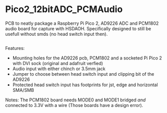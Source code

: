 # Pico2_12bitADC_PCMAudio
PCB to neatly package a Raspberry Pi Pico 2, AD9226 ADC and PCM1802 audio board for capture with HSDAOH.
Specifically designed to still be usefull without smds (no head switch input then).

<img src="https://github.com/Sev5000/Pico2_12bitADC_PCMAudio/blob/main/Pico2%20Adapter%20PCB%20Render.png?raw=true" alt="">

Features:
- Mounting holes for the AD9226 pcb, PCM1802 and a socketed Pi Pico 2 with DVI sock (original and adafruit verfied)
- Audio input with either chinch or 3.5mm jack
- Jumper to choose between head switch input and clipping bit of the AD9226
- Protected head switch input has footprints for jst, edge and horizontal SMA/SMB

Notes:
The PCM1802 board needs MODE0 and MODE1 bridged *and* connected to 3.3V with a wire (Those boards have a design error).
